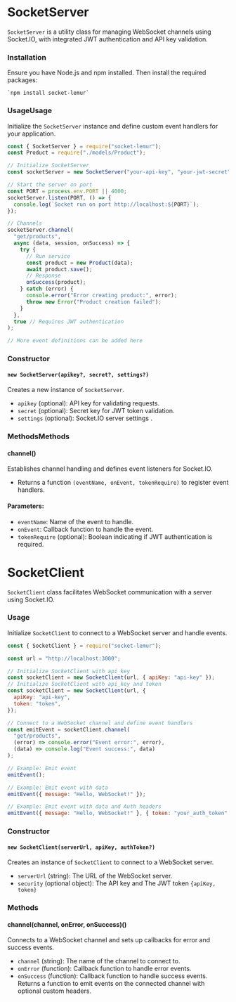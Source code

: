 # SocketServer

`SocketServer` is a utility class for managing WebSocket channels using Socket.IO, with integrated JWT authentication and API key validation.

### Installation

Ensure you have Node.js and npm installed. Then install the required packages:

    `npm install socket-lemur`

### UsageUsage

Initialize the `SocketServer` instance and define custom event handlers for your application.

```javascript
const { SocketServer } = require("socket-lemur");
const Product = require("./models/Product");

// Initialize SocketServer
const socketServer = new SocketServer("your-api-key", "your-jwt-secret");

// Start the server on port
const PORT = process.env.PORT || 4000;
socketServer.listen(PORT, () => {
  console.log(`Socket run on port http://localhost:${PORT}`);
});

// Channels
socketServer.channel(
  "get/products",
  async (data, session, onSuccess) => {
    try {
      // Run service
      const product = new Product(data);
      await product.save();
      // Response
      onSuccess(product);
    } catch (error) {
      console.error("Error creating product:", error);
      throw new Error("Product creation failed");
    }
  },
  true // Requires JWT authentication
);

// More event definitions can be added here
```

### Constructor

#### `new SocketServer(apikey?, secret?, settings?)`

Creates a new instance of `SocketServer`.

- `apikey` (optional): API key for validating requests.
- `secret` (optional): Secret key for JWT token validation.
- `settings` (optional): Socket.IO server settings <ServerOptions>.

### MethodsMethods

#### channel()

Establishes channel handling and defines event listeners for Socket.IO.

- Returns a function `(eventName, onEvent, tokenRequire)` to register event handlers.

#### Parameters:

- `eventName`: Name of the event to handle.
- `onEvent`: Callback function to handle the event.
- `tokenRequire` (optional): Boolean indicating if JWT authentication is required.

# SocketClient

`SocketClient` class facilitates WebSocket communication with a server using Socket.IO.

### Usage

Initialize `SocketClient` to connect to a WebSocket server and handle events.

```javascript
const { SocketClient } = require("socket-lemur");

const url = "http://localhost:3000";

// Initialize SocketClient with api_key
const socketClient = new SocketClient(url, { apiKey: "api-key" });
// Initialize SocketClient with api_key and token
const socketClient = new SocketClient(url, {
  apiKey: "api-key",
  token: "token",
});

// Connect to a WebSocket channel and define event handlers
const emitEvent = socketClient.channel(
  "get/products",
  (error) => console.error("Event error:", error),
  (data) => console.log("Event success:", data)
);

// Example: Emit event
emitEvent();

// Example: Emit event with data
emitEvent({ message: "Hello, WebSocket!" });

// Example: Emit event with data and Auth headers
emitEvent({ message: "Hello, WebSocket!" }, { token: "your_auth_token" });
```

### Constructor

#### `new SocketClient(serverUrl, apiKey, authToken?)`

Creates an instance of `SocketClient` to connect to a WebSocket server.

- `serverUrl` (string): The URL of the WebSocket server.
- `security` (optional object): The API key and The JWT token `{apiKey, token}`

### Methods

#### channel(channel, onError, onSuccess)()

Connects to a WebSocket channel and sets up callbacks for error and success events.

- `channel` (string): The name of the channel to connect to.
- `onError` (function): Callback function to handle error events.
- `onSuccess` (function): Callback function to handle success events.
  Returns a function to emit events on the connected channel with optional custom headers.
